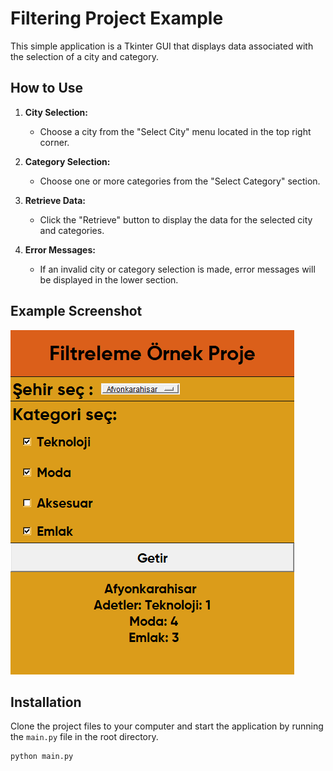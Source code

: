 # Filtering Project Example

This simple application is a Tkinter GUI that displays data associated with the selection of a city and category.

## How to Use

1. **City Selection:**
   - Choose a city from the "Select City" menu located in the top right corner.

2. **Category Selection:**
   - Choose one or more categories from the "Select Category" section.

3. **Retrieve Data:**
   - Click the "Retrieve" button to display the data for the selected city and categories.

4. **Error Messages:**
   - If an invalid city or category selection is made, error messages will be displayed in the lower section.

## Example Screenshot

![Example Screenshot](screenshot.png)

## Installation

Clone the project files to your computer and start the application by running the `main.py` file in the root directory.

```bash
python main.py
